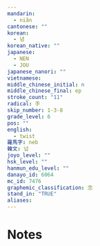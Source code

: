 ```yaml
---
mandarin:
  - niǎn
cantonese: ""
korean:
  - 념
korean_native: ""
japanese:
  - NEN
  - JOU
japanese_nanori: ""
vietnamese:
middle_chinese_initial: n
middle_chinese_final: ep
stroke_count: "11"
radical: 手
skip_number: 1-3-8
grade_level: 6
pos: ""
english:
  - twist
羅馬字: neb
韓文: 넙
joyo_level: ""
hsk_level: ""
hanmun_edu_level: ""
danayo_id: 6064
mc_id: 7476
graphemic_classification: 念
stand_in: "TRUE"
aliases:
---
```


# Notes
